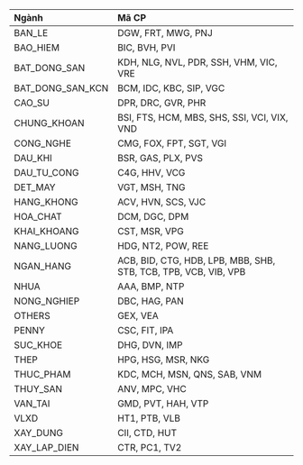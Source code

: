 | Ngành            | Mã CP                                                           |
| :--------------- | :-------------------------------------------------------------- |
| BAN_LE           | DGW, FRT, MWG, PNJ                                              |
| BAO_HIEM         | BIC, BVH, PVI                                                   |
| BAT_DONG_SAN     | KDH, NLG, NVL, PDR, SSH, VHM, VIC, VRE                          |
| BAT_DONG_SAN_KCN | BCM, IDC, KBC, SIP, VGC                                         |
| CAO_SU           | DPR, DRC, GVR, PHR                                              |
| CHUNG_KHOAN      | BSI, FTS, HCM, MBS, SHS, SSI, VCI, VIX, VND                     |
| CONG_NGHE        | CMG, FOX, FPT, SGT, VGI                                         |
| DAU_KHI          | BSR, GAS, PLX, PVS                                              |
| DAU_TU_CONG      | C4G, HHV, VCG                                                   |
| DET_MAY          | VGT, MSH, TNG                                                   |
| HANG_KHONG       | ACV, HVN, SCS, VJC                                              |
| HOA_CHAT         | DCM, DGC, DPM                                                   |
| KHAI_KHOANG      | CST, MSR, VPG                                                   |
| NANG_LUONG       | HDG, NT2, POW, REE                                              |
| NGAN_HANG        | ACB, BID, CTG, HDB, LPB, MBB, SHB, STB, TCB, TPB, VCB, VIB, VPB |
| NHUA             | AAA, BMP, NTP                                                   |
| NONG_NGHIEP      | DBC, HAG, PAN                                                   |
| OTHERS           | GEX, VEA                                                        |
| PENNY            | CSC, FIT, IPA                                                   |
| SUC_KHOE         | DHG, DVN, IMP                                                   |
| THEP             | HPG, HSG, MSR, NKG                                              |
| THUC_PHAM        | KDC, MCH, MSN, QNS, SAB, VNM                                    |
| THUY_SAN         | ANV, MPC, VHC                                                   |
| VAN_TAI          | GMD, PVT, HAH, VTP                                              |
| VLXD             | HT1, PTB, VLB                                                   |
| XAY_DUNG         | CII, CTD, HUT                                                   |
| XAY_LAP_DIEN     | CTR, PC1, TV2                                                   |